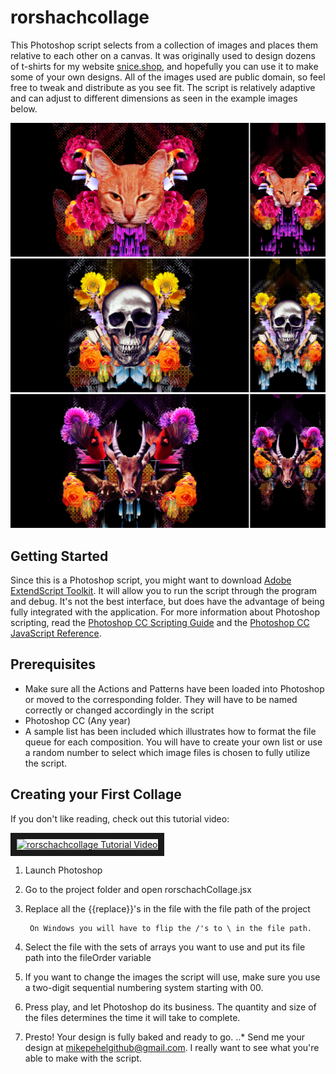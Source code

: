 # rorshachcollage

This Photoshop script selects from a collection of images and places them relative to each other on a canvas. It was originally used to design dozens of t-shirts for my website [snice.shop](snice.shop), and hopefully you can use it to make some of your own designs. All of the images used are public domain, so feel free to tweak and distribute as you see fit. The script is relatively adaptive and can adjust to different dimensions as seen in the example images below.

![Cat Collage](https://github.com/MikePehel/rorschachcollage/blob/master/images/Cat_Collage_Test.jpg "Cat Collage")
![Skull Collage Wide](https://github.com/MikePehel/rorschachcollage/blob/master/images/Skull_Collage_Test.jpg "Skull Collage")
![Antelope Collage Tall](https://github.com/MikePehel/rorschachcollage/blob/master/images/Antelope_Collage_Test.jpg "Antelope Collage")

## Getting Started

Since this is a Photoshop script, you might want to download [Adobe ExtendScript Toolkit](https://helpx.adobe.com/creative-cloud/kb/creative-cloud-apps-download.html). It will allow you to run the script through the program and debug. It's not the best interface, but does have the advantage of being fully integrated with the application. For more information about Photoshop scripting, read the [Photoshop CC Scripting Guide](http://wwwimages.adobe.com/content/dam/acom/en/devnet/photoshop/pdfs/photoshop-cc-scripting-guide-2015.pdf) and the [Photoshop CC JavaScript Reference](http://wwwimages.adobe.com/content/dam/acom/en/devnet/photoshop/pdfs/photoshop-cc-javascript-ref-2015.pdf).

## Prerequisites

* Make sure all the Actions and Patterns have been loaded into Photoshop or moved to the corresponding folder. They will have to be named correctly or changed accordingly in the script
* Photoshop CC (Any year)
* A sample list has been included which illustrates how to format the file queue for each composition. You will have to create your own list or use a random number to select which image files is chosen to fully utilize the script.

## Creating your First Collage

If you don't like reading, check out this tutorial video:

<a href="http://www.youtube.com/watch?feature=player_embedded&v=EXKCHgv0H80
" target="_blank"><img src="http://img.youtube.com/vi/EXKCHgv0H80/0.jpg" 
alt="rorschachcollage Tutorial Video" width="480" height="360" border="10" /></a>

1. Launch Photoshop
2. Go to the project folder and open rorschachCollage.jsx
3. Replace all the {{replace}}'s in the file with the file path of the project
    
        On Windows you will have to flip the /'s to \ in the file path.
4. Select the file with the sets of arrays you want to use and put its file path into the fileOrder variable
5. If you want to change the images the script will use, make sure you use a two-digit sequential numbering system starting with 00.
6. Press play, and let Photoshop do its business. The quantity and size of the files determines the time it will take to complete.
4. Presto! Your design is fully baked and ready to go. 
..* Send me your design at mikepehelgithub@gmail.com. I really want to see what you're able to make with the script.

